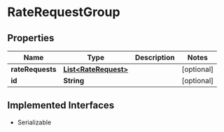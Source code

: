 

# RateRequestGroup


## Properties

| Name | Type | Description | Notes |
|------------ | ------------- | ------------- | -------------|
|**rateRequests** | [**List&lt;RateRequest&gt;**](RateRequest.md) |  |  [optional] |
|**id** | **String** |  |  [optional] |


## Implemented Interfaces

* Serializable


